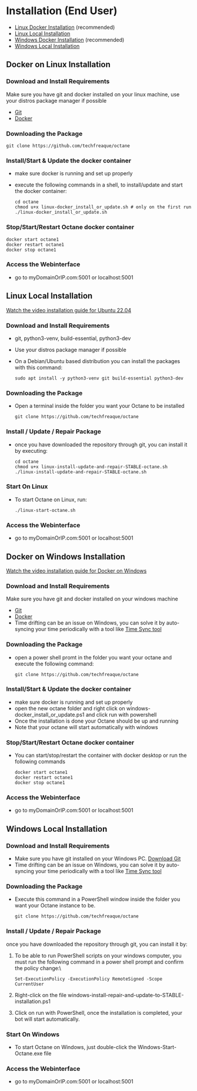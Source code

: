# Installation (End User)

* [Linux Docker Installation](installation-end-user.md#docker-on-linux-installation) (recommended)
* [Linux Local Installation](installation-end-user.md#linux-local-installation)
* [Windows Docker Installation](installation-end-user.md#docker-on-windows-installation) (recommended)
* [Windows Local Installation](installation-end-user.md#windows-local-installation)

## Docker on Linux Installation

### Download and Install Requirements

Make sure you have git and docker installed on your linux machine, use your distros package manager if possible

* [Git](https://git-scm.com/downloads)
* [Docker](https://www.docker.com/products/docker-desktop/)

### Downloading the Package

```
git clone https://github.com/techfreaque/octane
```

### Install/Start & Update the docker container

* make sure docker is running and set up properly
* execute the following commands in a shell, to install/update and start the docker container:

    ```
    cd octane
    chmod u+x linux-docker_install_or_update.sh # only on the first run
    ./linux-docker_install_or_update.sh
    ```

### Stop/Start/Restart Octane docker container

```
docker start octane1
docker restart octane1
docker stop octane1
```

### Access the Webinterface
* go to myDomainOrIP.com:5001 or localhost:5001

## Linux Local Installation

[Watch the video installation guide for Ubuntu 22.04](https://youtu.be/XI9L85kkFCA)

### Download and Install Requirements
* git, python3-venv, build-essential, python3-dev

* Use your distros package manager if possible

* On a Debian/Ubuntu based distribution you can install the packages with this command:
    ```
    sudo apt install -y python3-venv git build-essential python3-dev
    ```

### Downloading the Package
 * Open a terminal inside the folder you want your Octane to be installed
    ```
    git clone https://github.com/techfreaque/octane
    ```

### Install / Update / Repair Package

* once you have downloaded the repository through git, you can install it by executing:
    ```
    cd octane
    chmod u+x linux-install-update-and-repair-STABLE-octane.sh
    ./linux-install-update-and-repair-STABLE-octane.sh
    ```

### Start On Linux

* To start Octane on Linux, run:
    ```
    ./linux-start-octane.sh
    ```
### Access the Webinterface
* go to myDomainOrIP.com:5001 or localhost:5001


## Docker on Windows Installation
[Watch the video installation guide for Docker on Windows](https://youtu.be/P4bEarM7GRE)
### Download and Install Requirements

Make sure you have git and docker installed on your windows machine

* [Git](https://git-scm.com/downloads)
* [Docker](https://www.docker.com/products/docker-desktop/)
* Time drifting can be an issue on Windows, you can solve it by auto-syncing your time periodically with a tool like [Time Sync tool](http://www.timesynctool.com/)

### Downloading the Package
* open a power shell promt in the folder you want your octane and execute the following command:
    ```
    git clone https://github.com/techfreaque/octane
    ```

### Install/Start & Update the docker container

* make sure docker is running and set up properly
* open the new octane folder and right click on windows-docker_install_or_update.ps1 and click run with powershell
* Once the installation is done your Octane should be up and running
* Note that your octane will start automatically with windows

### Stop/Start/Restart Octane docker container

* You can start/stop/restart the container with docker desktop or run the following commands
    ```
    docker start octane1
    docker restart octane1
    docker stop octane1
    ```

### Access the Webinterface
*  go to myDomainOrIP.com:5001 or localhost:5001

## Windows Local Installation

### Download and Install Requirements

* Make sure you have git installed on your Windows PC. [Download Git](https://git-scm.com/downloads)
* Time drifting can be an issue on Windows, you can solve it by auto-syncing your time periodically with a tool like [Time Sync tool](http://www.timesynctool.com/)

### Downloading the Package

* Execute this command in a PowerShell window inside the folder you want your Octane instance to be.

    ```
    git clone https://github.com/techfreaque/octane
    ```

### Install / Update / Repair Package

once you have downloaded the repository through git, you can install it by:
1. To be able to run PowerShell scripts on your windows computer, you must run the following command in a power shell prompt and confirm the policy change:\
    ```
    Set-ExecutionPolicy -ExecutionPolicy RemoteSigned -Scope CurrentUser
    ```

1. Right-click on the file windows-install-repair-and-update-to-STABLE-installation.ps1
2. Click on run with PowerShell, once the installation is completed, your bot will start automatically.

### Start On Windows

* To start Octane on Windows, just double-click the Windows-Start-Octane.exe file

### Access the Webinterface
* go to myDomainOrIP.com:5001 or localhost:5001
